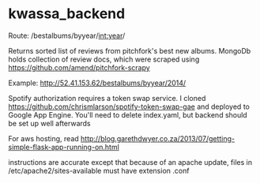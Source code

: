 kwassa_backend
==============

Route: /bestalbums/byyear/<int:year>/

Returns sorted list of reviews from pitchfork's best new albums. MongoDb holds collection of review docs, which were scraped using https://github.com/amend/pitchfork-scrapy

Example:
http://52.41.153.62/bestalbums/byyear/2014/

Spotify authorization requires a token swap service. I cloned https://github.com/chrismlarson/spotify-token-swap-gae and deployed to Google App Engine. You'll need to delete index.yaml, but backend should be set up well afterwards

For aws hosting, read http://blog.garethdwyer.co.za/2013/07/getting-simple-flask-app-running-on.html

instructions are accurate except that because of an apache update, files in /etc/apache2/sites-available must have extension .conf

